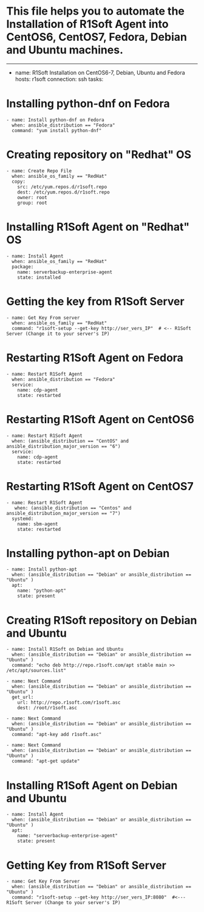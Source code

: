 # This file helps you to automate the Installation of R1Soft Agent into CentOS6, CentOS7, Fedora, Debian and Ubuntu machines.
---
  - name: R1Soft Installation on CentOS6-7, Debian, Ubuntu and Fedora
    hosts: r1soft
    connection: ssh
    tasks:

# Installing python-dnf on Fedora
    - name: Install python-dnf on Fedora
      when: ansible_distribution == "Fedora"
      command: "yum install python-dnf"

# Creating repository on "Redhat" OS
    - name: Create Repo File
      when: ansible_os_family == "RedHat"
      copy:
        src: /etc/yum.repos.d/r1soft.repo
        dest: /etc/yum.repos.d/r1soft.repo
        owner: root
        group: root

# Installing R1Soft Agent on "Redhat" OS
    - name: Install Agent
      when: ansible_os_family == "RedHat"
      package:
        name: serverbackup-enterprise-agent
        state: installed

# Getting the key from R1Soft Server
    - name: Get Key From server
      when: ansible_os_family == "RedHat"
      command: "r1soft-setup --get-key http://ser_vers_IP"  # <-- R1Soft Server (Change it to your server's IP)

# Restarting R1Soft Agent on Fedora
    - name: Restart R1Soft Agent
      when: ansible_distribution == "Fedora"
      service:
        name: cdp-agent
        state: restarted
# Restarting R1Soft Agent on CentOS6
    - name: Restart R1Soft Agent
      when: (ansible_distribution == "CentOS" and ansible_distribution_major_version == "6")
      service:
        name: cdp-agent
        state: restarted

# Restarting R1Soft Agent on CentOS7
    - name: Restart R1Soft Agent
       when: (ansible_distribution == "Centos" and ansible_distribution_major_version == "7")
      systemd:
        name: sbm-agent
        state: restarted

# Installing python-apt on Debian
    - name: Install python-apt
      when: (ansible_distribution == "Debian" or ansible_distribution == "Ubuntu" )
      apt:
        name: "python-apt"
        state: present

# Creating R1Soft repository on Debian and Ubuntu
    - name: Install R1Soft on Debian and Ubuntu
      when: (ansible_distribution == "Debian" or ansible_distribution == "Ubuntu" )
      command: "echo deb http://repo.r1soft.com/apt stable main >> /etc/apt/sources.list"

    - name: Next Command
      when: (ansible_distribution == "Debian" or ansible_distribution == "Ubuntu" )
      get_url:
        url: http://repo.r1soft.com/r1soft.asc
        dest: /root/r1soft.asc

    - name: Next Command
      when: (ansible_distribution == "Debian" or ansible_distribution == "Ubuntu" )
      command: "apt-key add r1soft.asc"

    - name: Next Command
      when: (ansible_distribution == "Debian" or ansible_distribution == "Ubuntu" )
      command: "apt-get update"

# Installing R1Soft Agent on Debian and Ubuntu
    - name: Install Agent
      when: (ansible_distribution == "Debian" or ansible_distribution == "Ubuntu" )
      apt:
        name: "serverbackup-enterprise-agent"
        state: present
# Getting Key from R1Soft Server
    - name: Get Key From Server
      when: (ansible_distribution == "Debian" or ansible_distribution == "Ubuntu" )
      command: "r1soft-setup --get-key http://ser_vers_IP:8080"  #<--- R1Soft Server (Change to your server's IP)
